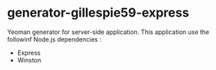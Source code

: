# generator-gillespie59-express

Yeoman generator for server-side application. This application use the followinf Node.js dependencies :

- Express
- Winston
